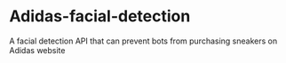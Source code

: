 # Adidas-facial-detection
A facial detection API that can prevent bots from purchasing sneakers on Adidas website

